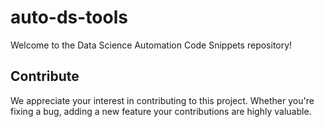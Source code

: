 # auto-ds-tools
Welcome to the Data Science Automation Code Snippets repository!


## Contribute
We appreciate your interest in contributing to this project. Whether you're fixing a bug, adding a new feature your contributions are highly valuable.
